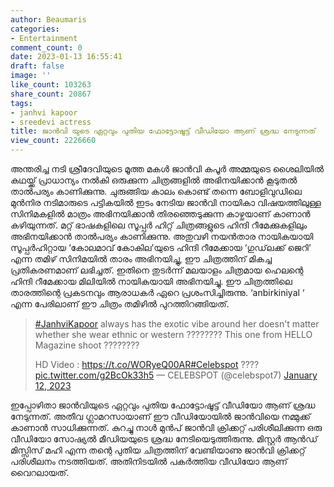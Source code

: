 ```yaml
---
author: Beaumaris
categories:
- Entertainment
comment_count: 0
date: 2023-01-13 16:55:41
draft: false
image: ''
like_count: 103263
share_count: 20867
tags:
- janhvi kapoor
- sreedevi actress
title: ജാൻവി യുടെ ഏറ്റവും പുതിയ ഫോട്ടോഷൂട്ട് വീഡിയോ ആണ് ശ്രദ്ധ നേടുന്നത്
view_count: 2226660
---
```


അന്തരിച്ച നടി ശ്രീദേവിയുടെ മൂത്ത മകൾ ജാൻവി കപൂർ അമ്മയുടെ ശൈലിയിൽ കഥയ്ക്ക് പ്രാധാന്യം നൽകി ഒരുക്കുന്ന ചിത്രങ്ങളിൽ അഭിനയിക്കാൻ കൂടുതൽ താൽപര്യം കാണിക്കുന്നു. ചുരുങ്ങിയ കാലം കൊണ്ട് തന്നെ ബോളിവുഡിലെ മുൻനിര നടിമാരുടെ പട്ടികയിൽ ഇടം നേടിയ ജാൻവി നായികാ വിഷയത്തിലുള്ള സിനിമകളിൽ മാത്രം അഭിനയിക്കാൻ തിരഞ്ഞെടുക്കുന്ന കാഴ്ചയാണ് കാണാൻ കഴിയുന്നത്. മറ്റ് ഭാഷകളിലെ സൂപ്പർ ഹിറ്റ് ചിത്രങ്ങളുടെ ഹിന്ദി റീമേക്കുകളിലും അഭിനയിക്കാൻ താൽപര്യം കാണിക്കുന്നു. അതുവഴി നയൻതാര നായികയായി സൂപ്പർഹിറ്റായ ‘കോലമാവ് കോകില’യുടെ ഹിന്ദി റീമേക്കായ ‘ഗുഡ്‌ലക്ക് ജെറി’ എന്ന തമിഴ് സിനിമയിൽ താരം അഭിനയിച്ചു, ഈ ചിത്രത്തിന് മികച്ച പ്രതികരണമാണ് ലഭിച്ചത്. ഇതിനെ തുടർന്ന് മലയാളം ചിത്രമായ ഹെലന്റെ ഹിന്ദി റീമേക്കായ മിലിയിൽ നായികയായി അഭിനയിച്ചു. ഈ ചിത്രത്തിലെ താരത്തിന്റെ പ്രകടനവും ആരാധകർ ഏറെ പ്രശംസിച്ചിരുന്നു. ‘anbirkiniyal ‘ എന്ന പേരിലാണ് ഈ ചിത്രം തമിഴിൽ പുറത്തിറങ്ങിയത്. 

> [#JanhviKapoor](https://twitter.com/hashtag/JanhviKapoor?src=hash&ref_src=twsrc%5Etfw) always has the exotic vibe around her doesn't matter whether she wear ethnic or western ???????? This one from HELLO Magazine shoot ????????
> 
> HD Video : <https://t.co/WORyeQ00AR>[#Celebspot](https://twitter.com/hashtag/Celebspot?src=hash&ref_src=twsrc%5Etfw) ???? [pic.twitter.com/g2BcOk33h5](https://t.co/g2BcOk33h5) — CELEBSPOT (@celebspot7) [January 12, 2023](https://twitter.com/celebspot7/status/1613493946537201664?ref_src=twsrc%5Etfw)

ഇപ്പോഴിതാ ജാൻവിയുടെ ഏറ്റവും പുതിയ ഫോട്ടോഷൂട്ട് വീഡിയോ ആണ് ശ്രദ്ധ നേടുന്നത്. അതീവ ഗ്ലാമറസായാണ് ഈ വീഡിയോയിൽ ജാൻവിയെ നമ്മുക്ക് കാണാൻ സാധിക്കുന്നത്. കുറച്ചു നാൾ മുൻപ് ജാൻവി ക്രിക്കറ്റ് പരിശീലിക്കുന്ന ഒരു വീഡിയോ സോഷ്യൽ മീഡിയയുടെ ശ്രദ്ധ നേടിയെടുത്തിരുന്നു. മിസ്റ്റർ ആൻഡ് മിസ്സിസ് മഹി എന്ന തന്റെ പുതിയ ചിത്രത്തിന് വേണ്ടിയാണു ജാൻവി ക്രിക്കറ്റ് പരിശീലനം നടത്തിയത്. അതിനിടയിൽ പകർത്തിയ വീഡിയോ ആണ് വൈറലായത്.